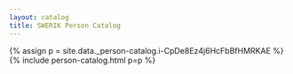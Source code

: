 ```yaml
---
layout: catalog
title: SWERIK Person Catalog
---
```

{% assign p = site.data._person-catalog.i-CpDe8Ez4j6HcFbBfHMRKAE %}
{% include person-catalog.html p=p %}

